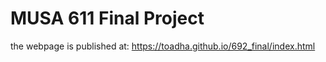 # MUSA 611 Final Project
the webpage is published at:
https://toadha.github.io/692_final/index.html
